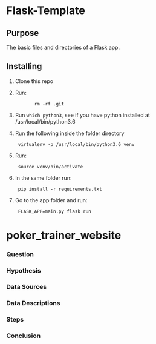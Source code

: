 # Flask-Template

## Purpose

The basic files and directories of a Flask app.

## Installing

1. Clone this repo
2. Run:

			  rm -rf .git

3. Run `which python3`, see if you have python installed at /usr/local/bin/python3.6
4. Run the following inside the folder directory


        virtualenv -p /usr/local/bin/python3.6 venv

5. Run:


        source venv/bin/activate

6. In the same folder run:


        pip install -r requirements.txt

7. Go to the app folder and run:


        FLASK_APP=main.py flask run
# poker_trainer_website

### Question



### Hypothesis



### Data Sources



### Data Descriptions



### Steps



### Conclusion




